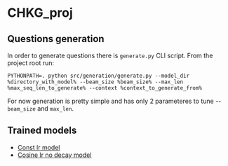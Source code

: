# CHKG_proj
## Questions generation
In order to generate questions there is `generate.py` CLI script. From the project root run:
```
PYTHONPATH=. python src/generation/generate.py --model_dir %directory_with_model% --beam_size %beam_size% --max_len %max_seq_len_to_generate% --context %context_to_generate_from%
```
For now generation is pretty simple and has only 2 parameteres to tune -- `beam_size` and `max_len`.

## Trained models
* [Const lr model](https://hse-dl-models.s3.eu-central-1.amazonaws.com/model_const.tar.gz)
* [Cosine lr no decay model](https://hse-dl-models.s3.eu-central-1.amazonaws.com/cosine_no_decay.tar.gz)

